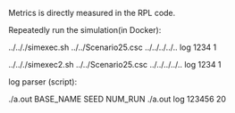 Metrics is directly measured in the RPL code.

Repeatedly run the simulation(in Docker):

../.././simexec.sh ../../Scenario25.csc ../../../../.. log 1234 1

../.././simexec2.sh ../../Scenario25.csc ../../../../.. log 1234 1

log parser (script):

./a.out BASE_NAME SEED NUM_RUN
./a.out log 123456 20

